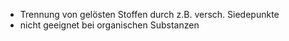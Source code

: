 - Trennung von gelösten Stoffen durch z.B. versch. Siedepunkte 
- nicht geeignet bei organischen Substanzen 